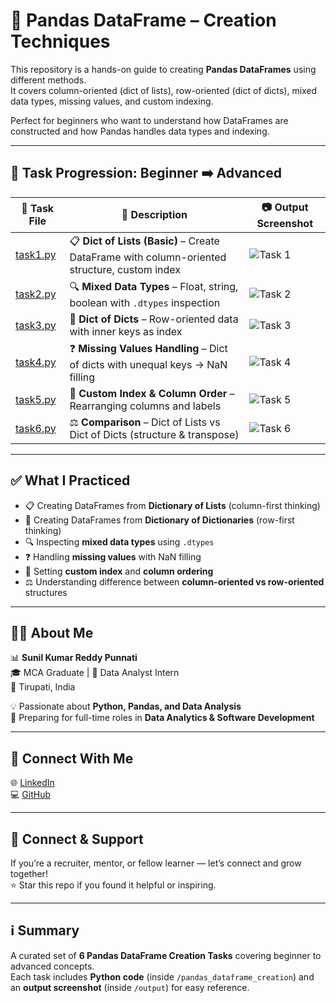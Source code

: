 # 🐼 Pandas DataFrame – Creation Techniques

This repository is a hands-on guide to creating **Pandas DataFrames** using different methods.  
It covers column-oriented (dict of lists), row-oriented (dict of dicts), mixed data types, missing values, and custom indexing.  

Perfect for beginners who want to understand how DataFrames are constructed and how Pandas handles data types and indexing.  

---

## 📂 Task Progression: Beginner ➡️ Advanced

| 🧪 Task File | 📄 Description                                                                               | 📷 Output Screenshot |
| ------------ | -------------------------------------------------------------------------------------------- | -------------------- |
| [task1.py](pandas_dataframe_creation/task1.py) | 📋 **Dict of Lists (Basic)** – Create DataFrame with column-oriented structure, custom index | ![Task 1](task1.png) |
| [task2.py](pandas_dataframe_creation/task2.py) | 🔍 **Mixed Data Types** – Float, string, boolean with `.dtypes` inspection                   | ![Task 2](task2.png) |
| [task3.py](pandas_dataframe_creation/task3.py) | 📑 **Dict of Dicts** – Row-oriented data with inner keys as index                            | ![Task 3](output/task3.png) |
| [task4.py](pandas_dataframe_creation/task4.py) | ❓ **Missing Values Handling** – Dict of dicts with unequal keys → NaN filling                | ![Task 4](output/task4.png) |
| [task5.py](pandas_dataframe_creation/task5.py) | 🔄 **Custom Index & Column Order** – Rearranging columns and labels                          | ![Task 5](output/task5.png) |
| [task6.py](pandas_dataframe_creation/task6.py) | ⚖️ **Comparison** – Dict of Lists vs Dict of Dicts (structure & transpose)                   | ![Task 6](output/task6.png) |

---

## ✅ What I Practiced

* 📋 Creating DataFrames from **Dictionary of Lists** (column-first thinking)  
* 📑 Creating DataFrames from **Dictionary of Dictionaries** (row-first thinking)  
* 🔍 Inspecting **mixed data types** using `.dtypes`  
* ❓ Handling **missing values** with NaN filling  
* 🔄 Setting **custom index** and **column ordering**  
* ⚖️ Understanding difference between **column-oriented vs row-oriented** structures  

---

## 👨‍💻 About Me

📊 **Sunil Kumar Reddy Punnati**  
🎓 MCA Graduate | 💼 Data Analyst Intern  
📍 Tirupati, India  

💡 Passionate about **Python, Pandas, and Data Analysis**  
🚀 Preparing for full-time roles in **Data Analytics & Software Development**  

---

## 🔗 Connect With Me

🌐 [LinkedIn](https://linkedin.com/in/your-profile)  
💻 [GitHub](https://github.com/your-username)  

---

## 🙌 Connect & Support

If you’re a recruiter, mentor, or fellow learner — let’s connect and grow together!  
⭐ Star this repo if you found it helpful or inspiring.  

---

## ℹ️ Summary

A curated set of **6 Pandas DataFrame Creation Tasks** covering beginner to advanced concepts.  
Each task includes **Python code** (inside `/pandas_dataframe_creation`) and an **output screenshot** (inside `/output`) for easy reference.  
